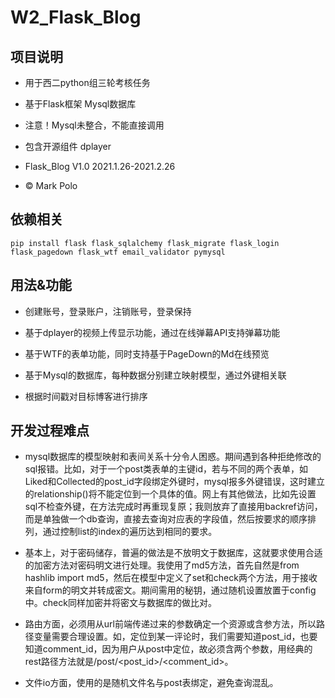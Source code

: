 # W2_Flask_Blog

## 项目说明

- 用于西二python组三轮考核任务

- 基于Flask框架 Mysql数据库

- 注意！Mysql未整合，不能直接调用

- 包含开源组件 dplayer

- Flask_Blog V1.0 2021.1.26-2021.2.26

- © Mark Polo

## 依赖相关

    pip install flask flask_sqlalchemy flask_migrate flask_login flask_pagedown flask_wtf email_validator pymysql

## 用法&功能

- 创建账号，登录账户，注销账号，登录保持

- 基于dplayer的视频上传显示功能，通过在线弹幕API支持弹幕功能

- 基于WTF的表单功能，同时支持基于PageDown的Md在线预览

- 基于Mysql的数据库，每种数据分别建立映射模型，通过外键相关联

- 根据时间戳对目标博客进行排序

## 开发过程难点

- mysql数据库的模型映射和表间关系十分令人困惑。期间遇到各种拒绝修改的sql报错。比如，对于一个post类表单的主键id，若与不同的两个表单，如Liked和Collected的post_id字段绑定外键时，mysql报多外键错误，这时建立的relationship()将不能定位到一个具体的值。网上有其他做法，比如先设置sql不检查外键，在方法完成时再重现复原；我则放弃了直接用backref访问，而是单独做一个db查询，直接去查询对应表的字段值，然后按要求的顺序排列，通过控制list的index的遍历达到相同的要求。

- 基本上，对于密码储存，普遍的做法是不放明文于数据库，这就要求使用合适的加密方法对密码明文进行处理。我使用了md5方法，首先自然是from hashlib import md5，然后在模型中定义了set和check两个方法，用于接收来自form的明文并转成密文。期间需用的秘钥，通过随机设置放置于config中。check同样加密并将密文与数据库的做比对。

- 路由方面，必须用从url前端传递过来的参数确定一个资源或含参方法，所以路径变量需要合理设置。如，定位到某一评论时，我们需要知道post_id，也要知道comment_id，因为用户从post中定位，故必须含两个参数，用经典的rest路径方法就是/post/<post_id>/<comment_id>。

- 文件io方面，使用的是随机文件名与post表绑定，避免查询混乱。
